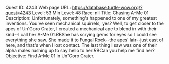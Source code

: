 Quest ID: 4243
Web page URL: https://database.turtle-wow.org/?quest=4243
Level: 53
Min Level: 48
Race: nil
Title: Chasing A-Me 01
Description: Unfortunately, something's happened to one of my greatest inventions. You've seen mechanical squirrels, yes? Well, to get closer to the apes of Un'Goro Crater, I created a mechanical ape to blend in with their kind--I call her A-Me 01.$B$BShe has scrying gems for eyes so I could see everything she saw. She made it to Fungal Rock--the apes' lair--just east of here, and that's when I lost contact. The last thing I saw was one of their alpha males rushing up to say hello to her!$B$BCan you help me find her?
Objective: Find A-Me 01 in Un'Goro Crater.
